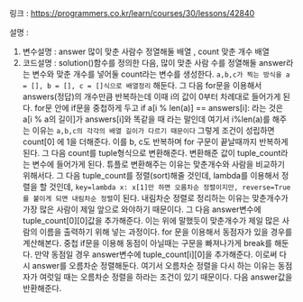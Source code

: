 링크 : 
https://programmers.co.kr/learn/courses/30/lessons/42840

설명 : 
1. 변수설명 : answer 많이 맞춘 사람수 정열해둘 배열 , count 맞춘 개수 배열 
2. 코드설명 : solution()함수를 정의한 다음, 많이 맞춘 사람 수를 정열해둘 answer라는 변수와 맞춘 개수를 넣어둘 count라는 변수를 생성한다.
`a,b,c가 찍는 방식을 a = [], b = [], c = []식으로 배열정리` 해둔다.
   그 다음 for문을 이용해서 answers(정답)의 개수만큼 반복하는데 이때 i의 값이 0부터 차례대로 들어가게 된다.
   for문 안에 if문을 중첩하게 두고 if a[i % len(a)] == answers[i]: 라는 것은 a[i % a의 길이]가 answers[i]와 똑같을 때 라는 말인데 여기서 i%len(a)를 해주는 이유는
   `a,b,c의 각각의 배열 길이가 다르기 때문이다` 그렇게 조건이 성립하면 count[0] 에 1을 더해준다. 이를 b, c도 반복하며 for 구문이 끝날때까지 반복하게 된다.
   그 다음 count를 tuple형식으로 변환해준다. 변환해준 값이 tuple_count라는 변수에 들어가게 된다. 튜플로 변환해주는 이유는 맞춘개수와 사람을 비교하기 위해서다.
   그 다음 tuple_count를 정렬(sort)해줄 것인데, lambda를 이용해서 정렬을 할 것인데, `key=lambda x: x[1]만 하면 오름차순 정렬이지만, reverse=True를 붙이게 되면 내림차순 정렬`이 된다.
   내림차순 정렬로 정리하는 이유는 맞춘개수가 가장 많은 사람이 제일 앞으로 와야하기 때문이다.
   그 다음 answer변수에 tuple_count[0][0]값을 추가해준다. 이는 위에 말했듯이 맞춘개수가 제일 많은 사람의 이름을 출력하기 위해 넣는 과정이다.
   for 문을 이용해서 동점자가 있을 경우를 계산해본다. 중첩 if문을 이용해 동점이 아닐때는 구문을 빠져나가게 break를 해둔다.
   만약 동점일 경우 answer변수에 tuple_count[i][0]을 추가해준다.
   이로써 다시 answer를 오름차순 정렬해둔다.
   여기서 오름차순 정렬을 다시 하는 이유는 동점자가 여럿일 때는 오름차순 정렬을 하라는 조건이 있기 때문이다.
   다음 answer값을 반환해준다.